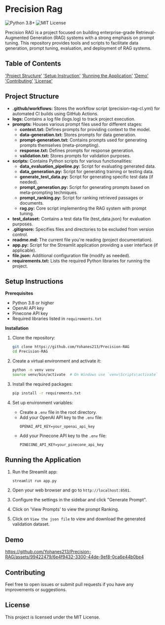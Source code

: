# Precision Rag

![Python 3.8+](https://img.shields.io/badge/Python-3.7+-blue.svg)
![MIT License](https://img.shields.io/badge/License-MIT-yellow.svg)

Precision RAG is a project focused on building enterprise-grade Retrieval-Augmented Generation (RAG) systems with a strong emphasis on prompt tuning. This repository provides tools and scripts to facilitate data generation, prompt tuning, evaluation, and deployment of RAG systems.

## Table of Contents
['Project Structure'](#project-structure)
['Setup Instruction'](#setup-instruction)
['Running the Application'](#running-the-application)
['Demo'](#demo)
['Contributing'](#contributing)
['License'](#license)

## Project Structure
- **.github/workflows:** Stores the workflow script (precision-rag-cl.yml) for automated CI builds using GitHub Actions.
- **logs:** Contains a log file (logs.log) to track project execution.
- **prompts:** Houses various prompt files used for different stages:
  - **context.txt:** Defines prompts for providing context to the model.
  - **data-generation.txt:** Stores prompts for data generation.
  - **prompt-generation.txt:** Contains prompts used for generating prompts themselves (meta-prompting).
  - **response.txt:** Defines prompts for response generation.
  - **validation.txt:** Stores prompts for validation purposes.
- **scripts:** Contains Python scripts for various functionalities:
  - **data_evaluation_pipeline.py:** Script for evaluating generated data.
  - **data_generation.py:** Script for generating training or testing data.
  - **generate_test_data.py:** Script for generating specific test data (if needed).
  - **prompt_generation.py:** Script for generating prompts based on meta-prompting techniques.
  - **prompt_ranking.py:** Script for ranking retrieved passages or documents.
  - **rag.py:** Core script implementing the RAG system with prompt tuning.
- **test_dataset:** Contains a test data file (test_data.json) for evaluation purposes.
- **.gitignore:** Specifies files and directories to be excluded from version control.
- **readme.md:** The current file you're reading (project documentation).
- **app.py:** Script for the Streamlit application providing a user interface (if applicable).
- **file.json:** Additional configuration file (modify as needed).
- **requirements.txt:** Lists the required Python libraries for running the project.


## Setup Instructions

**Prerequisites**

- Python 3.8 or higher
- OpenAI API key
- Pinecone API key
- Required libraries listed in `requirements.txt`

**Installation**

1. Clone the repository:
    ```sh
    git clone https://github.com/Yohanes213/Precision-RAG
    cd Precision-RAG
    ```

2. Create a virtual environment and activate it:
    ```sh
    python -m venv venv
    source venv/bin/activate  # On Windows use `venv\Scripts\activate`
    ```

3. Install the required packages:
    ```sh
    pip install -r requirements.txt
    ```

4. Set up environment variables:
    - Create a `.env` file in the root directory.
    - Add your OpenAI API key to the `.env` file:
        ```
        OPENAI_API_KEY=your_openai_api_key
        ```
   - Add your Pinecone API key to the `.env` file:
        ```
        PINECONE_API_KEY=your_pinecone_api_key
        ```

## Running the Application

1. Run the Streamlit app:
    ```sh
    streamlit run app.py
    ```

2. Open your web browser and go to `http://localhost:8501`.

3. Configure the settings in the sidebar and click "Generate Prompt".
   
4. Click on 'View Prompts' to view the prompt Ranking.

5. Click on `View the json file` to view and download the generated validation dataset.



## Demo

https://github.com/Yohanes213/Precision-RAG/assets/99422479/6e4f9432-3300-44de-9ef8-0ca6e44b0be4


## Contributing


Feel free to open issues or submit pull requests if you have any improvements or suggestions.

## License

This project is licensed under the MIT License.



